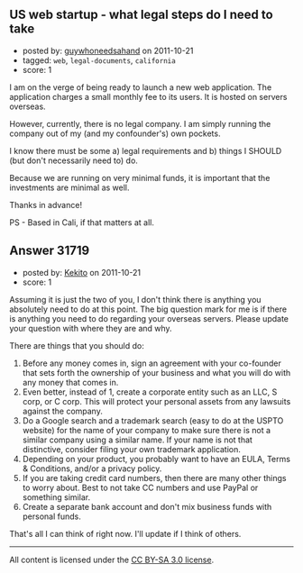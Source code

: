 ## US web startup - what legal steps do I need to take

- posted by: [guywhoneedsahand](https://stackexchange.com/users/-1/13953-guywhoneedsahand) on 2011-10-21
- tagged: `web`, `legal-documents`, `california`
- score: 1

I am on the verge of being ready to launch a new web application. The application charges a small monthly fee to its users. It is hosted on servers overseas.

However, currently, there is no legal company. I am simply running the company out of my (and my confounder's) own pockets.

I know there must be some a) legal requirements and b) things I SHOULD (but don't necessarily need to) do.

Because we are running on very minimal funds, it is important that the investments are minimal as well.

Thanks in advance!

PS - Based in Cali, if that matters at all.


## Answer 31719

- posted by: [Kekito](https://stackexchange.com/users/-1/5898-kekito) on 2011-10-21
- score: 1

Assuming it is just the two of you, I don't think there is anything you absolutely need to do at this point.  The big question mark for me is if there is anything you need to do regarding your overseas servers.  Please update your question with where they are and why.

There are things that you should do:

 1. Before any money comes in, sign an agreement with your co-founder
    that sets forth the ownership of your business and what you will do
    with any money that comes in.
 2. Even better, instead of 1, create a corporate entity such as an LLC, S corp, or C corp.  This will protect your personal assets from any lawsuits against the company.
 3. Do a Google search and a trademark search (easy to do at the USPTO website) for the name of your company to make sure there is not a similar company using a similar name.  If your name is not that distinctive, consider filing your own trademark application.
 4. Depending on your product, you probably want to have an EULA, Terms & Conditions, and/or a privacy policy.
 5. If you are taking credit card numbers, then there are many other things to worry about.  Best to not take CC numbers and use PayPal or something similar.
 6. Create a separate bank account and don't mix business funds with personal funds.

That's all I can think of right now.  I'll update if I think of others.



---

All content is licensed under the [CC BY-SA 3.0 license](https://creativecommons.org/licenses/by-sa/3.0/).
